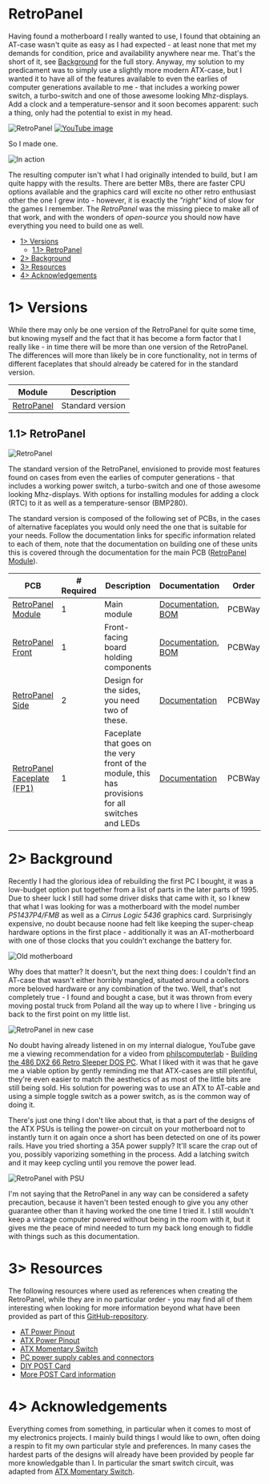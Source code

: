 # RetroPanel
Having found a motherboard I really wanted to use, I found that obtaining an AT-case wasn't quite as easy as I had expected - at least none that met my demands for condition, price and availability anywhere near me. That's the short of it, see [Background](#2-background) for the full story. Anyway, my solution to my predicament was to simply use a slightly more modern ATX-case, but I wanted it to have all of the features available to even the earlies of computer generations available to me - that includes a working power switch, a turbo-switch and one of those awesome looking Mhz-displays. Add a clock and a temperature-sensor and it soon becomes apparent: such a thing, only had the potential to exist in my head.

![RetroPanel](https://github.com/tebl/RetroPanel/raw/main/gallery/2022-11-16%2023.27.25.jpg)
[![YouTube image](https://github.com/tebl/RetroPanel/raw/main/gallery/youtube_clip_introduction.jpg)](https://youtu.be/AMw6y9zLjqE)

So I made one.

![In action](https://github.com/tebl/RetroPanel/raw/main/gallery/2023-01-13%2018.41.06.jpg)

The resulting computer isn't what I had originally intended to build, but I am quite happy with the results. There are better MBs, there are faster CPU options available and the graphics card will excite no other retro enthusiast other the one I grew into - however, it is exactly the *"right"* kind of slow for the games I remember. The *RetroPanel* was the missing piece to make all of that work, and with the wonders of *open-source* you should now have everything you need to build one as well.

- [1> Versions](#1-versions)
  - [1.1> RetroPanel](#11-retropanel)
- [2> Background](#2-background)
- [3> Resources](#3-resources)
- [4> Acknowledgements](#4-acknowledgements)


# 1> Versions
While there may only be one version of the RetroPanel for quite some time, but knowing myself and the fact that it has become a form factor that I really like - in time there will be more than one version of the RetroPanel. The differences will more than likely be in core functionality, not in terms of different faceplates that should already be catered for in the standard version.

| Module                            | Description                                      |
| --------------------------------- | ------------------------------------------------ | 
| [RetroPanel](#11-retropanel)      | Standard version


## 1.1> RetroPanel
![RetroPanel](https://github.com/tebl/RetroPanel/raw/main/gallery/2022-11-16%2023.27.25.jpg)

The standard version of the RetroPanel, envisioned to provide most features found on cases from even the earlies of computer generations - that includes a working power switch, a turbo-switch and one of those awesome looking Mhz-displays. With options for installing modules for adding a clock (RTC) to it as well as a temperature-sensor (BMP280).

The standard version is composed of the following set of PCBs, in the cases of alternative faceplates you would only need the one that is suitable for your needs. Follow the documentation links for specific information related to each of them, note that the documentation on building one of these units this is covered through the documentation for the main PCB ([RetroPanel Module](https://github.com/tebl/BulkyMIDI-32/tree/main/BulkyMIDI-32%20Module)).

| PCB                 | # Required    | Description                        | Documentation                      | Order      |
| ---------------------- | ----------- | ---------------------------------- | ---------------------------------- | ---------- |
| [RetroPanel Module](https://github.com/tebl/RetroPanel/tree/main/RetroPanel%20Module) | 1 | Main module | [Documentation](https://github.com/tebl/RetroPanel/blob/main/RetroPanel%20Module/README.md), [BOM](https://github.com/tebl/RetroPanel/blob/main/RetroPanel%20Module/README.md#3-bom) | PCBWay
| [RetroPanel Front](https://github.com/tebl/RetroPanel/tree/main/RetroPanel%20Front) | 1 | Front-facing board holding components | [Documentation](https://github.com/tebl/RetroPanel/blob/main/RetroPanel%20Front/README.md), [BOM](https://github.com/tebl/RetroPanel/blob/main/RetroPanel%20Front/README.md#3-bom) | PCBWay
| [RetroPanel Side](https://github.com/tebl/RetroPanel/tree/main/RetroPanel%20Side) | 2 | Design for the sides, you need two of these. | [Documentation](https://github.com/tebl/RetroPanel/blob/main/RetroPanel%20Side/README.md) | PCBWay
| [RetroPanel Faceplate (FP1)](https://github.com/tebl/RetroPanel/tree/main/faceplates/RetroPanel%20FP1) | 1 | Faceplate that goes on the very front of the module, this has provisions for all switches and LEDs | [Documentation](https://github.com/tebl/RetroPanel/tree/main/faceplates/RetroPanel%20FP1) | PCBWay

# 2> Background
Recently I had the glorious idea of rebuilding the first PC I bought, it was a low-budget option put together from a list of parts in the later parts of 1995. Due to sheer luck I still had some driver disks that came with it, so I knew that what I was looking for was a motherboard with the model number *P51437P4/FMB* as well as a *Cirrus Logic 5436* graphics card. Surprisingly expensive, no doubt because noone had felt like keeping the super-cheap hardware options in the first place - additionally it was an AT-motherboard with one of those clocks that you couldn't exchange the battery for.

![Old motherboard](https://github.com/tebl/RetroPanel/raw/main/gallery/2022-11-18%2000.56.13.jpg)

Why does that matter? It doesn't, but the next thing does: I couldn't find an AT-case that wasn't either horribly mangled, situated around a collectors more beloved hardware or any combination of the two. Well, that's not completely true - I found and bought a case, but it was thrown from every moving postal truck from Poland all the way up to where I live - bringing us back to the first point on my little list.

![RetroPanel in new case](https://github.com/tebl/RetroPanel/raw/main/gallery/2023-01-13%2018.41.06.jpg)

No doubt having already listened in on my internal dialogue, YouTube gave me a viewing recommendation for a video from [philscomputerlab](https://www.youtube.com/@philscomputerlab) - [Building the 486 DX2 66 Retro Sleeper DOS PC](https://youtu.be/9bqqpuJ7M_I). What I liked with it was that he gave me a viable option by gently reminding me that ATX-cases are still plentiful, they're even easier to match the aesthetics of as most of the little bits are still being sold. His solution for powering was to use an ATX to AT-cable and using a simple toggle switch as a power switch, as is the common way of doing it.

There's just one thing I don't like about that, is that a part of the designs of the ATX PSUs is telling the power-on circuit on your motherboard not to instantly turn it on again once a short has been detected on one of its power rails. Have you tried shorting a 35A power supply? It'll scare the crap out of you, possibly vaporizing something in the process. Add a latching switch and it may keep cycling until you remove the power lead.

![RetroPanel with PSU](https://github.com/tebl/RetroPanel/raw/main/gallery/2022-11-10%2000.19.29.jpg)

I'm not saying that the RetroPanel in any way can be considered a safety precaution, because it haven't been tested enough to give you any other guarantee other than it having worked the one time I tried it. I still wouldn't keep a vintage computer powered without being in the room with it, but it gives me the peace of mind needed to turn my back long enough to fiddle with things such as this documentation.


# 3> Resources
The following resources where used as references when creating the RetroPanel, while they are in no particular order - you may find all of them interesting when looking for more information beyond what have been provided as part of this [GitHub-repository](https://github.com/tebl/RetroPanel). 

- [AT Power Pinout](http://www.hilmanind.com/pinouts/atpwr.htm)
- [ATX Power Pinout](https://www.etechnog.com/2022/03/atx-power-supply-pinout-diagram.html)
- [ATX Momentary Switch](https://www.instructables.com/Latching-Momentary-Switch-for-ATX-PSU-Conversion/)
- [PC power supply cables and connectors](http://www.playtool.com/pages/psuconnectors/connectors.html)
- [DIY POST Card](https://bbright.tripod.com/information/postcard.htm)
- [More POST Card information](https://www.minuszerodegrees.net/misc/post_cards.htm)


# 4> Acknowledgements
Everything comes from something, in particular when it comes to most of my electronics projects. I mainly build things I would like to own, often doing a respin to fit my own particular style and preferences. In many cases the hardest parts of the designs will already have been provided by people far more knowledgable than I. In particular the smart switch circuit, was adapted from [ATX Momentary Switch](https://www.instructables.com/Latching-Momentary-Switch-for-ATX-PSU-Conversion/).